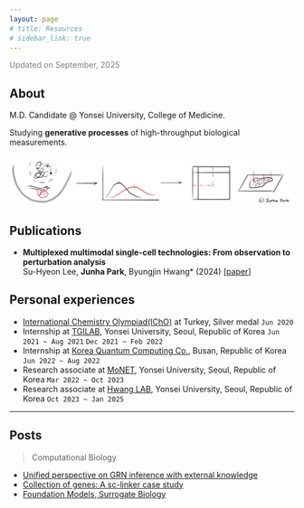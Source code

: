 ```yaml
---
layout: page
# title: Resources
# sidebar_link: true
---
```


<span style="color:grey">Updated on September, 2025</span>

## About

M.D. Candidate @ Yonsei University, College of Medicine.

Studying **generative processes** of high-throughput biological measurements.

<img src='./assets/figure.jpg'>

## Publications
- **Multiplexed multimodal single-cell technologies: From observation to perturbation analysis** <br/> Su-Hyeon Lee, **Junha Park**, Byungjin Hwang* (2024) [[paper]](https://doi.org/10.1016/j.mocell.2024.100147)

## Personal experiences
- [International Chemistry Olympiad(IChO)](https://icho2020.tubitak.gov.tr/) at Turkey, Silver medal `Jun 2020`
- Internship at [TGILAB](https://www.tgilab.org/), Yonsei University, Seoul, Republic of Korea `Jun 2021 ~ Aug 2021` `Dec 2021 ~ Feb 2022`
- Internship at [Korea Quantum Computing Co.](https://www.kqchub.com/), Busan, Republic of Korea `Jun 2022 ~ Aug 2022`
- Research associate at [MoNET](http://neuroimage.yonsei.ac.kr/), Yonsei University, Seoul, Republic of Korea `Mar 2022 ~ Oct 2023`
- Research associate at [Hwang LAB](https://sites.google.com/view/bhwanglabyonsei/), Yonsei University, Seoul, Republic of Korea `Oct 2023 ~ Jan 2025`

---

## Posts

> Computational Biology
- [Unified perspective on GRN inference with external knowledge](https://hahajjjun.github.io/annotated%20bi/2025/03/07/unified-grn-inference.html)
- [Collection of genes: A sc-linker case study](https://hahajjjun.github.io/annotated%20bi/2025/07/02/gene-collections.html)
- [Foundation Models, Surrogate Biology](https://hahajjjun.github.io/annotated%20bi/2025/09/06/fm-sb.html)
